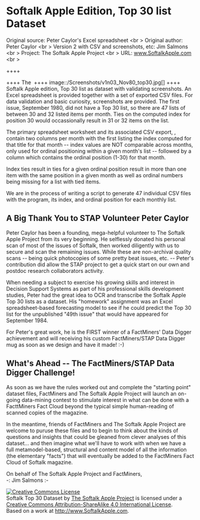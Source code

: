 # Softalk Apple Edition, Top 30 list Dataset

Original source: Peter Caylor's Excel spreadsheet <br \>
Original author: Peter Caylor <br \>
Version 2 with CSV and screenshots, etc: Jim Salmons <br \>
Project: The Softalk Apple Project <br \>
URL: www.SoftalkApple.com <br \>

++++
<div style="float: right; width: 430px;">
++++
image::/Screenshots/v1n03_Nov80_top30.jpg[]
++++
</div>
++++
The Softalk Apple edition, Top 30 list as dataset with validating screenshots. An Excel spreadsheet is provided together with a set of exported CSV files. For data validation and basic curiosity, screenshots are provided. The first issue, September 1980, did not have a Top 30 list, so there are 47 lists of between 30 and 32 listed items per month. Ties on the computed index for position 30 would occassionally result in 31 or 32 items on the list.

The primary spreadsheet worksheet and its associated CSV export, , contain two columns per month with the first listing the index computed for that title for that month -- index values are NOT comparable across months, only used for ordinal positioning within a given month's list -- followed by a column which contains the ordinal position (1-30) for that month.

Index ties result in ties for a given ordinal position result in more than one item with the same position in a given month as well as ordinal numbers being missing for a list with tied items.

We are in the process of writing a script to generate 47 individual CSV files with the program, its index, and ordinal position for each monthly list.

## A Big Thank You to STAP Volunteer Peter Caylor

Peter Caylor has been a founding, mega-helpful volunteer to The Softalk Apple Project from its very beginning. He selflessly donated his personal scan of most of the issues of Softalk, then worked diligently with us to secure and scan the remaining issues. While these are non-archival quality scans -- being quick photocopies of some pretty beat issues, etc. -- Peter's contribution did allow the STAP project to get a quick start on our own and postdoc research collaborators activity.

When needing a subject to exercise his growing skills and interest in Decision Support Systems as part of his professional skills development studies, Peter had the great idea to OCR and transcribe the Softalk Apple Top 30 lists as a dataset. His "homework" assignment was an Excel spreadsheet-based forecasting model to see if he could predict the Top 30 list for the unpublished "49th issue" that would have appeared for September 1984.

For Peter's great work, he is the FIRST winner of a FactMiners' Data Digger achievement and will receiving his custom FactMiners/STAP Data Digger mug as soon as we design and have it made! :-)

## What's Ahead -- The FactMiners/STAP Data Digger Challenge!

As soon as we have the rules worked out and complete the "starting point" dataset files, FactMiners and The Softalk Apple Project will launch an on-going data-mining contest to stimulate interest in what can be done with a FacttMiners Fact Cloud beyond the typical simple human-reading of scanned copies of the magazine.

In the meantime, friends of FactMiners and The Softalk Apple Project are welcome to puruse these files and to begin to think about the kinds of questions and insights that could be gleaned from clever analyses of this dataset... and then imagine what we'll have to work with when we have a full metamodel-based, structural and content model of all the information (the elementary "facts") that will eventually be added to the FactMiners Fact Cloud of Softalk magazine.

On behalf of The Softalk Apple Project and FactMiners,<br />
-: Jim Salmons :-<br />

<a rel="license" href="http://creativecommons.org/licenses/by-sa/4.0/"><img alt="Creative Commons License" style="border-width:0" src="https://i.creativecommons.org/l/by-sa/4.0/88x31.png" /></a><br /><span xmlns:dct="http://purl.org/dc/terms/" property="dct:title">Softalk Top 30 Dataset</span> by <a xmlns:cc="http://creativecommons.org/ns#" href="http://www.SoftalkApple.com" property="cc:attributionName" rel="cc:attributionURL">The Softalk Apple Project</a> is licensed under a <a rel="license" href="http://creativecommons.org/licenses/by-sa/4.0/">Creative Commons Attribution-ShareAlike 4.0 International License</a>.<br />Based on a work at <a xmlns:dct="http://purl.org/dc/terms/" href="http://www.SoftalkApple.com" rel="dct:source">http://www.SoftalkApple.com</a>.

